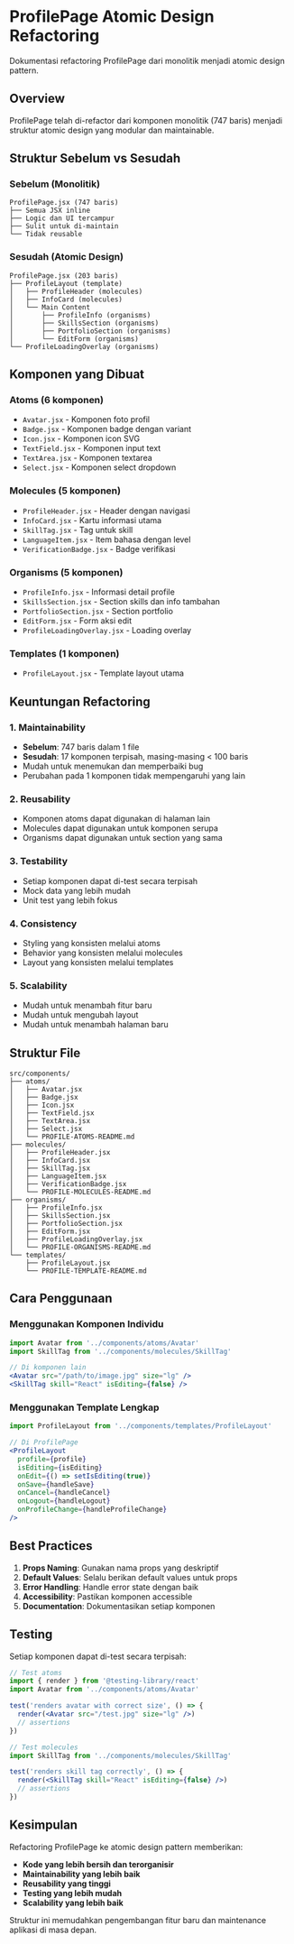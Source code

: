 # ProfilePage Atomic Design Refactoring

Dokumentasi refactoring ProfilePage dari monolitik menjadi atomic design pattern.

## Overview

ProfilePage telah di-refactor dari komponen monolitik (747 baris) menjadi struktur atomic design yang modular dan maintainable.

## Struktur Sebelum vs Sesudah

### Sebelum (Monolitik)
```
ProfilePage.jsx (747 baris)
├── Semua JSX inline
├── Logic dan UI tercampur
├── Sulit untuk di-maintain
└── Tidak reusable
```

### Sesudah (Atomic Design)
```
ProfilePage.jsx (203 baris)
├── ProfileLayout (template)
│   ├── ProfileHeader (molecules)
│   ├── InfoCard (molecules)
│   └── Main Content
│       ├── ProfileInfo (organisms)
│       ├── SkillsSection (organisms)
│       ├── PortfolioSection (organisms)
│       └── EditForm (organisms)
└── ProfileLoadingOverlay (organisms)
```

## Komponen yang Dibuat

### Atoms (6 komponen)
- `Avatar.jsx` - Komponen foto profil
- `Badge.jsx` - Komponen badge dengan variant
- `Icon.jsx` - Komponen icon SVG
- `TextField.jsx` - Komponen input text
- `TextArea.jsx` - Komponen textarea
- `Select.jsx` - Komponen select dropdown

### Molecules (5 komponen)
- `ProfileHeader.jsx` - Header dengan navigasi
- `InfoCard.jsx` - Kartu informasi utama
- `SkillTag.jsx` - Tag untuk skill
- `LanguageItem.jsx` - Item bahasa dengan level
- `VerificationBadge.jsx` - Badge verifikasi

### Organisms (5 komponen)
- `ProfileInfo.jsx` - Informasi detail profile
- `SkillsSection.jsx` - Section skills dan info tambahan
- `PortfolioSection.jsx` - Section portfolio
- `EditForm.jsx` - Form aksi edit
- `ProfileLoadingOverlay.jsx` - Loading overlay

### Templates (1 komponen)
- `ProfileLayout.jsx` - Template layout utama

## Keuntungan Refactoring

### 1. Maintainability
- **Sebelum**: 747 baris dalam 1 file
- **Sesudah**: 17 komponen terpisah, masing-masing < 100 baris
- Mudah untuk menemukan dan memperbaiki bug
- Perubahan pada 1 komponen tidak mempengaruhi yang lain

### 2. Reusability
- Komponen atoms dapat digunakan di halaman lain
- Molecules dapat digunakan untuk komponen serupa
- Organisms dapat digunakan untuk section yang sama

### 3. Testability
- Setiap komponen dapat di-test secara terpisah
- Mock data yang lebih mudah
- Unit test yang lebih fokus

### 4. Consistency
- Styling yang konsisten melalui atoms
- Behavior yang konsisten melalui molecules
- Layout yang konsisten melalui templates

### 5. Scalability
- Mudah untuk menambah fitur baru
- Mudah untuk mengubah layout
- Mudah untuk menambah halaman baru

## Struktur File

```
src/components/
├── atoms/
│   ├── Avatar.jsx
│   ├── Badge.jsx
│   ├── Icon.jsx
│   ├── TextField.jsx
│   ├── TextArea.jsx
│   ├── Select.jsx
│   └── PROFILE-ATOMS-README.md
├── molecules/
│   ├── ProfileHeader.jsx
│   ├── InfoCard.jsx
│   ├── SkillTag.jsx
│   ├── LanguageItem.jsx
│   ├── VerificationBadge.jsx
│   └── PROFILE-MOLECULES-README.md
├── organisms/
│   ├── ProfileInfo.jsx
│   ├── SkillsSection.jsx
│   ├── PortfolioSection.jsx
│   ├── EditForm.jsx
│   ├── ProfileLoadingOverlay.jsx
│   └── PROFILE-ORGANISMS-README.md
└── templates/
    ├── ProfileLayout.jsx
    └── PROFILE-TEMPLATE-README.md
```

## Cara Penggunaan

### Menggunakan Komponen Individu
```jsx
import Avatar from '../components/atoms/Avatar'
import SkillTag from '../components/molecules/SkillTag'

// Di komponen lain
<Avatar src="/path/to/image.jpg" size="lg" />
<SkillTag skill="React" isEditing={false} />
```

### Menggunakan Template Lengkap
```jsx
import ProfileLayout from '../components/templates/ProfileLayout'

// Di ProfilePage
<ProfileLayout 
  profile={profile}
  isEditing={isEditing}
  onEdit={() => setIsEditing(true)}
  onSave={handleSave}
  onCancel={handleCancel}
  onLogout={handleLogout}
  onProfileChange={handleProfileChange}
/>
```

## Best Practices

1. **Props Naming**: Gunakan nama props yang deskriptif
2. **Default Values**: Selalu berikan default values untuk props
3. **Error Handling**: Handle error state dengan baik
4. **Accessibility**: Pastikan komponen accessible
5. **Documentation**: Dokumentasikan setiap komponen

## Testing

Setiap komponen dapat di-test secara terpisah:

```jsx
// Test atoms
import { render } from '@testing-library/react'
import Avatar from '../components/atoms/Avatar'

test('renders avatar with correct size', () => {
  render(<Avatar src="/test.jpg" size="lg" />)
  // assertions
})

// Test molecules
import SkillTag from '../components/molecules/SkillTag'

test('renders skill tag correctly', () => {
  render(<SkillTag skill="React" isEditing={false} />)
  // assertions
})
```

## Kesimpulan

Refactoring ProfilePage ke atomic design pattern memberikan:
- **Kode yang lebih bersih dan terorganisir**
- **Maintainability yang lebih baik**
- **Reusability yang tinggi**
- **Testing yang lebih mudah**
- **Scalability yang lebih baik**

Struktur ini memudahkan pengembangan fitur baru dan maintenance aplikasi di masa depan.
